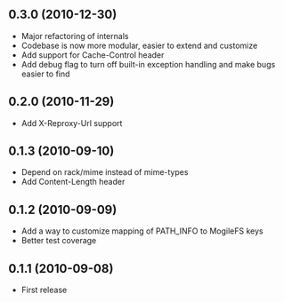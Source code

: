 ## 0.3.0 (2010-12-30)

* Major refactoring of internals
* Codebase is now more modular, easier to extend and customize
* Add support for Cache-Control header
* Add debug flag to turn off built-in exception handling and make bugs easier
  to find

## 0.2.0 (2010-11-29)

* Add X-Reproxy-Url support

## 0.1.3 (2010-09-10)

* Depend on rack/mime instead of mime-types
* Add Content-Length header

## 0.1.2 (2010-09-09)

* Add a way to customize mapping of PATH_INFO to MogileFS keys
* Better test coverage

## 0.1.1 (2010-09-08)

* First release
